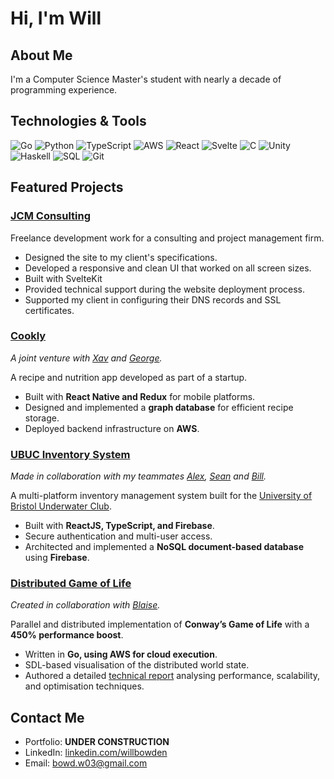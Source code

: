 # Hi, I'm Will

## About Me

I'm a Computer Science Master's student with nearly a decade of programming experience.

## Technologies & Tools

![Go](https://img.shields.io/badge/Go-00ADD8?style=for-the-badge&logo=go&logoColor=white)
![Python](https://img.shields.io/badge/Python-3776AB?style=for-the-badge&logo=python&logoColor=white)
![TypeScript](https://img.shields.io/badge/TypeScript-3178C6?style=for-the-badge&logo=typescript&logoColor=white)
![AWS](https://img.shields.io/badge/AWS-232F3E?style=for-the-badge&logo=amazon-aws&logoColor=white)
![React](https://img.shields.io/badge/React-61DAFB?style=for-the-badge&logo=react&logoColor=black)
![Svelte](https://img.shields.io/badge/Svelte-FF3E00?style=for-the-badge&logo=svelte&logoColor=white)
![C](https://img.shields.io/badge/C-A8B9CC?style=for-the-badge&logo=c&logoColor=white)
![Unity](https://img.shields.io/badge/Unity-100000?style=for-the-badge&logo=unity&logoColor=white)
![Haskell](https://img.shields.io/badge/Haskell-5D4F85?style=for-the-badge&logo=haskell&logoColor=white)
![SQL](https://img.shields.io/badge/SQL-4479A1?style=for-the-badge&logo=mysql&logoColor=white)
![Git](https://img.shields.io/badge/Git-F05032?style=for-the-badge&logo=git&logoColor=white)

## Featured Projects

### [JCM Consulting](https://jcmconsulting.co.uk/)

Freelance development work for a consulting and project management firm.
- Designed the site to my client's specifications.
- Developed a responsive and clean UI that worked on all screen sizes.
- Built with SvelteKit
- Provided technical support during the website deployment process.
- Supported my client in configuring their DNS records and SSL certificates.

### [Cookly](#-cookly)

*A joint venture with [Xav](https://github.com/xavcochran) and [George](https://github.com/Gand4lf).*

A recipe and nutrition app developed as part of a startup.
- Built with **React Native and Redux** for mobile platforms.
- Designed and implemented a **graph database** for efficient recipe storage.
- Deployed backend infrastructure on **AWS**.

### [UBUC Inventory System](https://ubuc-inventory-system.web.app/)

*Made in collaboration with my teammates [Alex](https://github.com/bristermitten), [Sean](https://github.com/Thisiseanxu) and [Bill](https://github.com/sd22206).*

A multi-platform inventory management system built for the [University of Bristol Underwater Club](https://ubuc.org/).
- Built with **ReactJS, TypeScript, and Firebase**.
- Secure authentication and multi-user access.
- Architected and implemented a **NoSQL document-based database** using **Firebase**.

### [Distributed Game of Life](https://github.com/willbowden/gol-cw)

*Created in collaboration with [Blaise](https://github.com/blaisesheehan).*

Parallel and distributed implementation of **Conway’s Game of Life** with a **450% performance boost**.
- Written in **Go, using AWS for cloud execution**.
- SDL-based visualisation of the distributed world state.
- Authored a detailed [technical report](https://github.com/willbowden/gol-cw/blob/master/Distributed_GOL_Report.pdf) analysing performance, scalability, and optimisation techniques.

## Contact Me

- Portfolio: **UNDER CONSTRUCTION**
- LinkedIn: [linkedin.com/willbowden](https://www.linkedin.com/in/will-bowden-4b6787223/)
- Email: [bowd.w03@gmail.com](#-get-in-touch)
